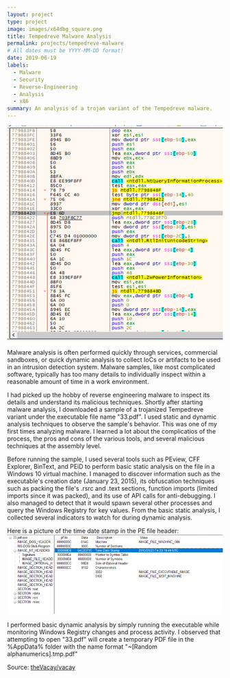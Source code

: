 ```yaml
---
layout: project
type: project
image: images/x64dbg_square.png
title: Tempedreve Malware Analysis
permalink: projects/tempedreve-malware
# All dates must be YYYY-MM-DD format!
date: 2019-06-19
labels:
  - Malware
  - Security
  - Reverse-Engineering
  - Analysis
  - x86
summary: An analysis of a trojan variant of the Tempedreve malware.
---
```


<img class="ui large right floated rounded image" src="../images/x64dbg_square.png">

Malware analysis is often performed quickly through services, commercial sandboxes, or quick dynamic analysis to collect IoCs or artifacts to be used in an intrusion detection system. Malware samples, like most complicated software, typically has too many details to individually inspect within a reasonable amount of time in a work environment.

I had picked up the hobby of reverse engineering malware to inspect its details and understand its malicious techniques. Shortly after starting malware analysis, I downloaded a sample of a trojanized Tempedreve variant under the executable file name "33.pdf". I used static and dynamic analysis techniques to observe the sample's behavior. This was one of my first times analyzing malware. I learned a lot about the complicatios of the process, the pros and cons of the various tools, and several malicious techniques at the assembly level.

Before running the sample, I used several tools such as PEview, CFF Explorer, BinText, and PEiD to perform basic static analysis on the file in a Windows 10 virtual machine. I managed to discover information such as the executable's creation date (January 23, 2015), its obfuscation techniques such as packing the file's .rsrc and .text sections, function imports (limited imports since it was packed), and its use of API calls for anti-debugging. I also managed to detect that it would spawn several other processes and query the Windows Registry for key values. From the basic static analysis, I collected several indicators to watch for during dynamic analysis.

Here is a picture of the time date stamp in the PE file header:
<img src="../images/pe_time.png">

I performed basic dynamic analysis by simply running the executable while monitoring Windows Registry changes and process activity. I observed that attempting to open "33.pdf" will create a temporary PDF file in the %AppData% folder with the name format "~\[Random alphanumerics].tmp.pdf"
 
Source: <a href="https://github.com/theVacay/vacay"><i class="large github icon"></i>theVacay/vacay</a>

